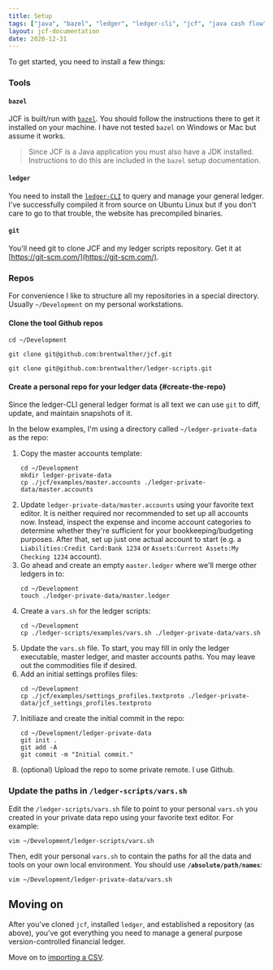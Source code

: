 ```yaml
---
title: Setup
tags: ["java", "bazel", "ledger", "ledger-cli", "jcf", "java cash flow", "setup", "install"]
layout: jcf-documentation
date: 2020-12-31
---
```


To get started, you need to install a few things:

### Tools

#### `bazel`

JCF is built/run with [`bazel`](https://docs.bazel.build/getting-started.html). You should follow the instructions there to get it installed on your machine. I have not tested `bazel` on Windows or Mac but assume it works.

> Since JCF is a Java application you must also have a JDK installed. Instructions to do this are included in the `bazel` setup documentation.

#### `ledger`

You need to install the [`ledger-CLI`](https://www.ledger-cli.org/download.html) to query and manage your general ledger. I've successfully compiled it from source on Ubuntu Linux but if you don't care to go to that trouble, the website has precompiled binaries.

#### `git`

You'll need git to clone JCF and my ledger scripts repository. Get it at [https://git-scm.com/](https://git-scm.com/).

### Repos

For convenience I like to structure all my repositories in a special directory. Usually `~/Development` on my personal workstations.

#### Clone the tool Github repos

```
cd ~/Development

git clone git@github.com:brentwalther/jcf.git

git clone git@github.com:brentwalther/ledger-scripts.git
```

#### Create a personal repo for your ledger data {#create-the-repo}

Since the ledger-CLI general ledger format is all text we can use `git` to diff, update, and maintain snapshots of it. 

In the below examples, I'm using a directory called `~/ledger-private-data` as the repo:

1. Copy the master accounts template:
   ```
   cd ~/Development
   mkdir ledger-private-data
   cp ./jcf/examples/master.accounts ./ledger-private-data/master.accounts
   ```
1. Update `ledger-private-data/master.accounts` using your favorite text editor. It is neither required nor recommended to set up all accounts now. Instead, inspect the expense and income account categories to determine whether they're sufficient for your bookkeeping/budgeting purposes. After that, set up just one actual account to start (e.g. a `Liabilities:Credit Card:Bank 1234` or `Assets:Current Assets:My Checking 1234` account).
1. Go ahead and create an empty `master.ledger` where we'll merge other ledgers in to:
   ```
   cd ~/Development
   touch ./ledger-private-data/master.ledger
   ```
1. Create a `vars.sh` for the ledger scripts:
   ```
   cd ~/Development
   cp ./ledger-scripts/examples/vars.sh ./ledger-private-data/vars.sh
   ```
1. Update the `vars.sh` file. To start, you may fill in only the ledger executable, master ledger, and master accounts paths. You may leave out the commodities file if desired.
1. Add an initial settings profiles files:
   ```
   cd ~/Development
   cp ./jcf/examples/settings_profiles.textproto ./ledger-private-data/jcf_settings_profiles.textproto
   ```
1. Initiliaze and create the initial commit in the repo:
   ```
   cd ~/Development/ledger-private-data
   git init .
   git add -A
   git commit -m "Initial commit."
   ```
1. (optional) Upload the repo to some private remote. I use Github.

### Update the paths in `/ledger-scripts/vars.sh`

Edit the `/ledger-scripts/vars.sh` file to point to your personal `vars.sh` you created in your private data repo using your favorite text editor. For example:

```
vim ~/Development/ledger-scripts/vars.sh
```

Then, edit your personal `vars.sh` to contain the paths for all the data and tools on your own local environment. You should use **`/absolute/path/names`**:

```
vim ~/Development/ledger-private-data/vars.sh
```

## Moving on

After you've cloned `jcf`, installed `ledger`, and established a repository (as above), you've got everything you need to manage a general purpose version-controlled financial ledger.

Move on to [importing a CSV](/jcf/matching.html).
